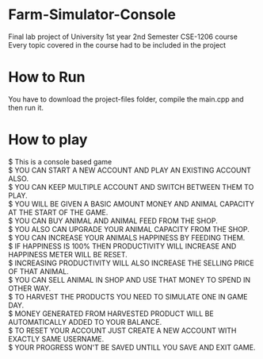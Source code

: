 # Farm-Simulator-Console  
 Final lab project of University 1st year 2nd Semester CSE-1206 course  
 Every topic covered in the course had to be included in the project  

 # How to Run
 You have to download the project-files folder, compile the main.cpp and then run it.

 # How to play
$ This is a console based game  
$ YOU CAN START A NEW ACCOUNT AND PLAY AN EXISTING ACCOUNT ALSO.  
$ YOU CAN KEEP MULTIPLE ACCOUNT AND SWITCH BETWEEN THEM TO PLAY.  
$ YOU WILL BE GIVEN A BASIC AMOUNT MONEY AND ANIMAL CAPACITY AT THE START OF THE GAME.  
$ YOU CAN BUY ANIMAL AND ANIMAL FEED FROM THE SHOP.  
$ YOU ALSO CAN UPGRADE YOUR ANIMAL CAPACITY FROM THE SHOP.  
$ YOU CAN INCREASE YOUR ANIMALS HAPPINESS BY FEEDING THEM.  
$ IF HAPPINESS IS 100% THEN PRODUCTIVITY WILL INCREASE AND HAPPINESS METER WILL BE RESET.  
$ INCREASING PRODUCTIVITY WILL ALSO INCREASE THE SELLING PRICE OF THAT ANIMAL.  
$ YOU CAN SELL ANIMAL IN SHOP AND USE THAT MONEY TO SPEND IN OTHER WAY.  
$ TO HARVEST THE PRODUCTS YOU NEED TO SIMULATE ONE IN GAME DAY.  
$ MONEY GENERATED FROM HARVESTED PRODUCT WILL BE AUTOMATICALLY ADDED TO YOUR BALANCE.  
$ TO RESET YOUR ACCOUNT JUST CREATE A NEW ACCOUNT WITH EXACTLY SAME USERNAME.  
$ YOUR PROGRESS WON'T BE SAVED UNTILL YOU SAVE AND EXIT GAME.  

